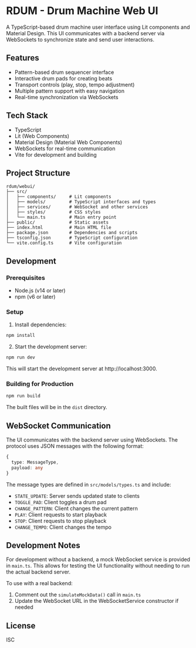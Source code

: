 # RDUM - Drum Machine Web UI

A TypeScript-based drum machine user interface using Lit components and Material Design. This UI communicates with a backend server via WebSockets to synchronize state and send user interactions.

## Features

- Pattern-based drum sequencer interface
- Interactive drum pads for creating beats
- Transport controls (play, stop, tempo adjustment)
- Multiple pattern support with easy navigation
- Real-time synchronization via WebSockets

## Tech Stack

- TypeScript
- Lit (Web Components)
- Material Design (Material Web Components)
- WebSockets for real-time communication
- Vite for development and building

## Project Structure

```
rdum/webui/
├── src/
│   ├── components/     # Lit components
│   ├── models/         # TypeScript interfaces and types
│   ├── services/       # WebSocket and other services
│   ├── styles/         # CSS styles
│   └── main.ts         # Main entry point
├── public/             # Static assets
├── index.html          # Main HTML file
├── package.json        # Dependencies and scripts
├── tsconfig.json       # TypeScript configuration
└── vite.config.ts      # Vite configuration
```

## Development

### Prerequisites

- Node.js (v14 or later)
- npm (v6 or later)

### Setup

1. Install dependencies:

```bash
npm install
```

2. Start the development server:

```bash
npm run dev
```

This will start the development server at http://localhost:3000.

### Building for Production

```bash
npm run build
```

The built files will be in the `dist` directory.

## WebSocket Communication

The UI communicates with the backend server using WebSockets. The protocol uses JSON messages with the following format:

```typescript
{
  type: MessageType,
  payload: any
}
```

The message types are defined in `src/models/types.ts` and include:

- `STATE_UPDATE`: Server sends updated state to clients
- `TOGGLE_PAD`: Client toggles a drum pad
- `CHANGE_PATTERN`: Client changes the current pattern
- `PLAY`: Client requests to start playback
- `STOP`: Client requests to stop playback
- `CHANGE_TEMPO`: Client changes the tempo

## Development Notes

For development without a backend, a mock WebSocket service is provided in `main.ts`. This allows for testing the UI functionality without needing to run the actual backend server.

To use with a real backend:
1. Comment out the `simulateMockData()` call in `main.ts`
2. Update the WebSocket URL in the WebSocketService constructor if needed

## License

ISC
